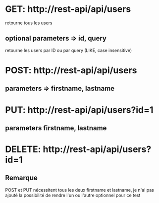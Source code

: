 # GET: http://rest-api/api/users
retourne tous les users

## optional parameters => id, query
retourne les users par ID ou par query (LIKE, case insensitive)

# POST: http://rest-api/api/users
## parameters => firstname, lastname

# PUT: http://rest-api/api/users?id=1
## parameters firstname, lastname

# DELETE: http://rest-api/api/users?id=1

## Remarque
POST et PUT nécessitent tous les deux firstname et lastname, je n'ai pas ajouté la possibilité de rendre l'un ou l'autre optionnel pour ce test